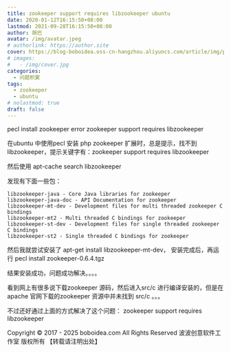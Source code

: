 ```yaml
---
title: zookeeper support requires libzookeeper ubuntu
date: 2020-01-12T16:15:50+08:00
lastmod: 2021-09-28T16:15:50+08:00
author: 胡巴
avatar: /img/avatar.jpeg
# authorlink: https://author.site
cover: https://blog-boboidea.oss-cn-hangzhou.aliyuncs.com/article/img/posts/zookeeper support requires libzookeeper ubuntu.jpg
# images:
#   - /img/cover.jpg
categories:
  - 问题积累
tags:
  - zookeeper
  - ubuntu
# nolastmod: true
draft: false
---
```


pecl install zookeeper error zookeeper support requires libzookeeper

<!--more-->

在ubuntu 中使用pecl 安装 php zookeeper 扩展时，总是提示，找不到 libzookeeper，提示关键字有：zookeeper support requires libzookeeper

然后使用 apt-cache search libzookeeper

发现有下面一些包：

```
libzookeeper-java - Core Java libraries for zookeeper
libzookeeper-java-doc - API Documentation for zookeeper
libzookeeper-mt-dev - Development files for multi threaded zookeeper C bindings
libzookeeper-mt2 - Multi threaded C bindings for zookeeper
libzookeeper-st-dev - Development files for single threaded zookeeper C bindings
libzookeeper-st2 - Single threaded C bindings for zookeeper
```

然后我就尝试安装了 apt-get install libzookeeper-mt-dev， 安装完成后，再运行 pecl install zookeeper-0.6.4.tgz

结果安装成功，问题成功解决。。。。

看到网上有很多说下载zookeeper 源码，然后进入src/c 进行编译安装的，但是在apache 官网下载的zookeeper 资源中并未找到 src/c 。。。

不过还好通过上面的方式解决了这个问题： zookeeper support requires libzookeeper

<!--declare-declare-->

Copyright &copy; 2017 - 2025 boboidea.com All Rights Reserved 波波创意软件工作室 版权所有 【转载请注明出处】
